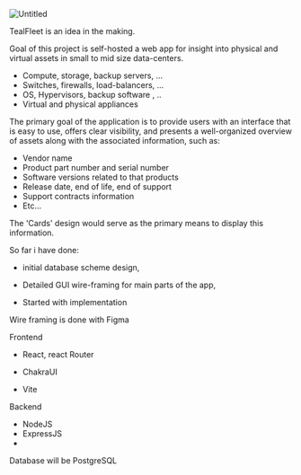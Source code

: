 ![Untitled](https://s3-us-west-2.amazonaws.com/secure.notion-static.com/75ac28bb-b49d-4078-a8e0-9d6f9cec27b6/Untitled.png)

TealFleet is an idea in the making.

Goal of this project is self-hosted a web app for insight into  physical and virtual assets in small to mid size data-centers.

- Compute, storage, backup servers, ...
- Switches, firewalls, load-balancers, ...
- OS, Hypervisors, backup software , ..
- Virtual and physical appliances

The primary goal of the application is to provide users with an interface that is easy to use, offers clear visibility, and presents a well-organized overview of assets along with the associated information, such as:

- Vendor name
- Product part number and serial number
- Software versions related to that products
- Release date, end of life, end of support
- Support contracts information
- Etc…

The 'Cards' design would serve as the primary means to display this information.

So far i have done:

- initial database scheme design,

- Detailed GUI wire-framing for main parts of the app,

- Started with implementation

Wire framing is done with Figma

Frontend

- React, react Router

- ChakraUI

- Vite

Backend

- NodeJS
- ExpressJS
- 

Database will be PostgreSQL
